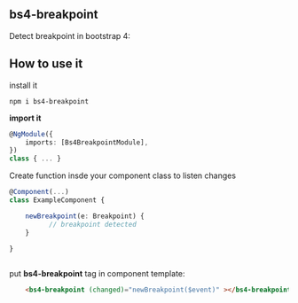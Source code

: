 ## bs4-breakpoint ##
Detect breakpoint in bootstrap 4: 

How to use it
-------------
install it
```
npm i bs4-breakpoint
```


**import it**

```ts
@NgModule({
    imports: [Bs4BreakpointModule],
})
class { ... }
```

Create function insde your component  class to listen changes

```ts
@Component(...)
class ExampleComponent {

    newBreakpoint(e: Breakpoint) {
          // breakpoint detected
    }

}
    
```
put  **bs4-breakpoint** tag in component template:

```html
    <bs4-breakpoint (changed)="newBreakpoint($event)" ></bs4-breakpoint>
```

